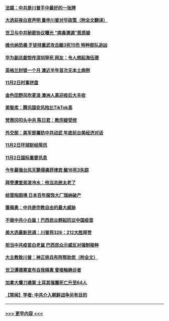 #### [法媒：中共是川普手中最好的一张牌](../pages/prog202/a102977699.md?t=11031351) 
#### [大选前夜白宫声明 重申川普对华政策（附全文翻译）](../pages/prog202/a102977671.md?t=11031351) 
#### [世卫与中共秘密协议曝光 “病毒溯源”惹质疑](../pages/prog202/a102977652.md?t=11031351) 
#### [维也纳恐袭 歹徒持重武攻击酿3死15伤 特种部队追凶](../pages/prog202/a102977620.md?t=11031351) 
#### [华为副总裁惊传深圳猝死 网友：令人想起海伍德](../pages/prog202/a102977629.md?t=11031351) 
#### [英格兰封锁一个月 澳近半年首次无本土病例](../pages/prog202/a102977332.md?t=11031351) 
#### [11月2日时事拼盘](../pages/prog202/a102977494.md?t=11031351) 
#### [金色田野风吹麦浪 澳洲人喜迎疫后大丰收](../pages/prog202/a102977456.md?t=11031351) 
#### [美智库：腾讯国安风险比TikTok高](../pages/prog202/a102977344.md?t=11031351) 
#### [梵蒂冈叩头中共 陈日君：教宗疑受控](../pages/prog202/a102977294.md?t=11031351) 
#### [外交部：美军部署防中共动武 年底前台美经济对话](../pages/prog202/a102977291.md?t=11031351) 
#### [11月2日环球财经简讯](../pages/prog202/a102977284.md?t=11031351) 
#### [11月2日国际重要讯息](../pages/prog202/a102977179.md?t=11031351) 
#### [今年最强台风天鹅侵袭菲律宾 酿16死3失踪](../pages/prog202/a102977149.md?t=11031351) 
#### [拜登遭堂弟泼冷水：他当总统太老了](../pages/prog202/a102977150.md?t=11031351) 
#### [经营陷困境 日本百年服饰大厂瑞纳破产](../pages/prog202/a102977063.md?t=11031351) 
#### [蓬佩奥：中共是宗教自由的最大威胁](../pages/prog202/a102977053.md?t=11031351) 
#### [不做中共小白鼠！巴西民众群起抗议中国疫苗](../pages/prog202/a102977029.md?t=11031351) 
#### [美大选最新民调：川普将326：212大胜拜登](../pages/prog202/a102977003.md?t=11031351) 
#### [拒当中共疫苗白老鼠 巴西民众示威反对强制接种](../pages/prog202/a102976963.md?t=11031351) 
#### [大主教致川普：神正排兵布阵帮助您（附全文）](../pages/prog202/a102976938.md?t=11031351) 
#### [世卫谭德塞宣布自我隔离 曾接触确诊者](../pages/prog202/a102976924.md?t=11031351) 
#### [加拿大爆刀袭案 土耳其强震死亡升至64人](../pages/prog202/a102976844.md?t=11031351) 
#### [【禁闻】学者: 中共介入朝鲜战争另有目的](../pages/prog202/a102976801.md?t=11031351) 

----
#### [ >>> 更早内容 <<< ](../indexes/prog202-earlier.md)
